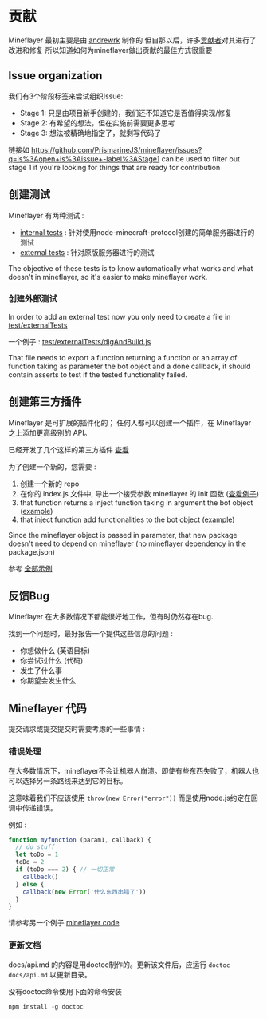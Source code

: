 # 贡献

Mineflayer 最初主要是由 [andrewrk](http://github.com/andrewrk) 制作的
但自那以后，许多[贡献者](https://github.com/andrewrk/mineflayer/graphs/contributors)对其进行了改进和修复 
所以知道如何为mineflayer做出贡献的最佳方式很重要

## Issue organization

我们有3个阶段标签来尝试组织Issue:

* Stage 1: 只是由项目新手创建的，我们还不知道它是否值得实现/修复
* Stage 2: 有希望的想法，但在实施前需要更多思考
* Stage 3: 想法被精确地指定了，就剩写代码了

链接如 https://github.com/PrismarineJS/mineflayer/issues?q=is%3Aopen+is%3Aissue+-label%3AStage1 can be used to filter out stage 1 if you're looking for things that are ready for contribution

## 创建测试
Mineflayer 有两种测试 :

 * [internal tests](test/internalTest.js) : 针对使用node-minecraft-protocol创建的简单服务器进行的测试
 * [external tests](test/externalTests/) : 针对原版服务器进行的测试

The objective of these tests is to know automatically what works and what doesn't in mineflayer, so it's easier to make mineflayer work.

### 创建外部测试

In order to add an external test now you only need to create a file in [test/externalTests](test/externalTests)

一个例子 : [test/externalTests/digAndBuild.js](https://github.com/PrismarineJS/mineflayer/blob/master/test/externalTests/digAndBuild.js)

That file needs to export a function returning a function or an array of function taking as parameter the bot object and a done callback,
 it should contain asserts to test if the tested functionality failed.


## 创建第三方插件
Mineflayer 是可扩展的插件化的； 任何人都可以创建一个插件，在 Mineflayer 之上添加更高级别的 API。

已经开发了几个这样的第三方插件 [查看](https://github.com/andrewrk/mineflayer#third-party-plugins)

为了创建一个新的，您需要 :

1. 创建一个新的 repo
2. 在你的 index.js 文件中, 导出一个接受参数 mineflayer 的 init 函数 ([查看例子](https://github.com/andrewrk/mineflayer-navigate/blob/e24cb6a868ce64ae43bea2d035832c15ed01d301/index.js#L18))
3. that function returns a inject function taking in argument the bot object ([example](https://github.com/andrewrk/mineflayer-navigate/blob/e24cb6a868ce64ae43bea2d035832c15ed01d301/index.js#L23))
4. that inject function add functionalities to the bot object ([example](https://github.com/andrewrk/mineflayer-navigate/blob/e24cb6a868ce64ae43bea2d035832c15ed01d301/index.js#L32))

Since the mineflayer object is passed in parameter, that new package doesn't need to depend on mineflayer (no mineflayer dependency in the package.json)

参考 [全部示例](https://github.com/andrewrk/mineflayer-navigate/tree/e24cb6a868ce64ae43bea2d035832c15ed01d301) 

## 反馈Bug
Mineflayer 在大多数情况下都能很好地工作，但有时仍然存在bug.

找到一个问题时，最好报告一个提供这些信息的问题 :

* 你想做什么 (英语目标)
* 你尝试过什么 (代码)
* 发生了什么事
* 你期望会发生什么

## Mineflayer 代码
提交请求或提交提交时需要考虑的一些事情 :

### 错误处理
在大多数情况下，mineflayer不会让机器人崩溃。即使有些东西失败了，机器人也可以选择另一条路线来达到它的目标。

这意味着我们不应该使用 `throw(new Error("error"))` 而是使用node.js约定在回调中传递错误。

例如 : 

```js
function myfunction (param1, callback) {
  // do stuff
  let toDo = 1
  toDo = 2
  if (toDo === 2) { // 一切正常
    callback()
  } else {
    callback(new Error('什么东西出错了'))
  }
}
```

请参考另一个例子 [mineflayer code](https://github.com/andrewrk/mineflayer/blob/a8736c4ea473cf1a609c5a29046c0cdad006d429/lib/plugins/bed.js#L10)

### 更新文档
docs/api.md 的内容是用doctoc制作的。更新该文件后，应运行 `doctoc docs/api.md` 以更新目录。

没有doctoc命令使用下面的命令安装

```
npm install -g doctoc
```
